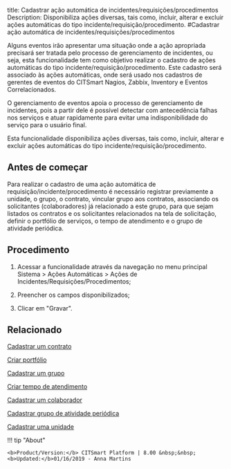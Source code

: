 title: Cadastrar ação automática de incidentes/requisições/procedimentos
Description: Disponibiliza ações diversas, tais como, incluir, alterar e excluir ações automáticas do tipo incidente/requisição/procedimento.
#Cadastrar ação automática de incidentes/requisições/procedimentos

Alguns eventos irão apresentar uma situação onde a ação apropriada precisará ser
tratada pelo processo de gerenciamento de incidentes, ou seja, esta
funcionalidade tem como objetivo realizar o cadastro de ações automáticas do
tipo incidente/requisição/procedimento. Este cadastro será associado às ações
automáticas, onde será usado nos cadastros de gerentes de eventos do CITSmart
Nagios, Zabbix, Inventory e Eventos Correlacionados.

O gerenciamento de eventos apoia o processo de gerenciamento de incidentes, pois
a partir dele é possível detectar com antecedência falhas nos serviços e atuar
rapidamente para evitar uma indisponibilidade do serviço para o usuário final.

Esta funcionalidade disponibiliza ações diversas, tais como, incluir, alterar e
excluir ações automáticas do tipo incidente/requisição/procedimento.

Antes de começar
--------------------

Para realizar o cadastro de uma ação automática de
requisição/incidente/procedimento é necessário registrar previamente a unidade,
o grupo, o contrato, vincular grupo aos contratos, associando os solicitantes
(colaboradores) já relacionado a este grupo, para que sejam listados os
contratos e os solicitantes relacionados na tela de solicitação, definir o
portfólio de serviços, o tempo de atendimento e o grupo de atividade periódica.

Procedimento
----------------

1.  Acessar a funcionalidade através da navegação no menu principal Sistema \>
    Ações Automáticas \> Ações de Incidentes/Requisições/Procedimentos;

2.  Preencher os campos disponibilizados;

3.  Clicar em "Gravar".


Relacionado
-------

[Cadastrar um contrato](/pt-br/citsmart-platform-8/processes/portfolio-and-catalog/configuration/register-contract.html)

[Criar portfólio](/pt-br/citsmart-platform-8/processes/portfolio-and-catalog/use/create-the-portfolio.html)

[Cadastrar um grupo](/pt-br/citsmart-platform-8/initial-settings/access-settings/user/register-groups.html)

[Criar tempo de atendimento](/pt-br/citsmart-platform-8/processes/service-level/configuration/create-time-attendance.html)

[Cadastrar um colaborador](/pt-br/citsmart-platform-8/initial-settings/access-settings/user/register-employee.html)

[Cadastrar grupo de atividade periódica](/pt-br/citsmart-platform-8/additional-features/automation-of-operation/configuration/periodic-activity-group.html)

[Cadastrar uma unidade](/pt-br/citsmart-platform-8/platform-administration/region-and-language/register-unit.html)


!!! tip "About"

    <b>Product/Version:</b> CITSmart Platform | 8.00 &nbsp;&nbsp;
    <b>Updated:</b>01/16/2019 - Anna Martins

